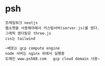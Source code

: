 # psh


    프레임워크 nextjs
    웹소켓을 사용해야해서 커스텀서버(server.js)를 썼다.
    그래픽 렌더링은 three.js
    css는 tailwind

    ~배포는 gcp compute engine
    node 서버는 nginx 위에서 실행중
    도메인 www.psh88.com   gcp cloud domain 사용~